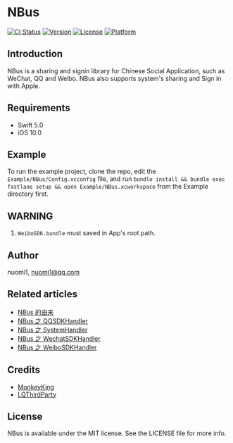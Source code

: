 # NBus

[![CI Status](https://img.shields.io/travis/nuomi1/NBus.svg?style=flat)](https://travis-ci.org/nuomi1/NBus)
[![Version](https://img.shields.io/cocoapods/v/NBus.svg?style=flat)](https://cocoapods.org/pods/NBus)
[![License](https://img.shields.io/cocoapods/l/NBus.svg?style=flat)](https://cocoapods.org/pods/NBus)
[![Platform](https://img.shields.io/cocoapods/p/NBus.svg?style=flat)](https://cocoapods.org/pods/NBus)

## Introduction

NBus is a sharing and signin library for Chinese Social Application, such as WeChat, QQ and Weibo.
NBus also supports system's sharing and Sign in with Apple.

## Requirements

- Swift 5.0
- iOS 10.0

## Example

To run the example project, clone the repo, edit the `Example/NBus/Config.xcconfig` file, and run `bundle install && bundle exec fastlane setup && open Example/NBus.xcworkspace` from the Example directory first.

## WARNING

1. `WeiboSDK.bundle` must saved in App's root path.

## Author

nuomi1, nuomi1@qq.com

## Related articles

- [NBus 的由来](https://nuomi1.github.io/archives/2020/09/nbus-comes-from.html)
- [NBus 之 QQSDKHandler](https://nuomi1.github.io/archives/2020/12/nbus-qqsdkhandler.html)
- [NBus 之 SystemHandler](https://nuomi1.github.io/archives/2020/12/nbus-systemhandler.html)
- [NBus 之 WechatSDKHandler](https://nuomi1.github.io/archives/2020/12/nbus-wechatsdkhandler.html)
- [NBus 之 WeiboSDKHandler](https://nuomi1.github.io/archives/2020/12/nbus-weibosdkhandler.html)

## Credits

- [MonkeyKing](https://github.com/nixzhu/MonkeyKing)
- [LQThirdParty](https://github.com/LQi2009/LQThirdParty)

## License

NBus is available under the MIT license. See the LICENSE file for more info.
